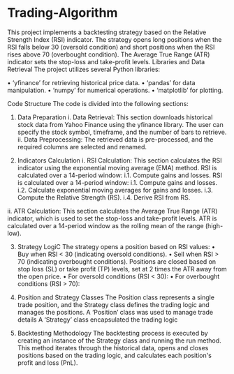 # Trading-Algorithm
This project implements a backtesting strategy based on the Relative Strength Index (RSI) indicator. The strategy opens long positions when the RSI falls below 30 (oversold condition) and short positions when the RSI rises above 70 (overbought condition). The Average True Range (ATR) indicator sets the stop-loss and take-profit levels. 
Libraries and Data Retrieval
The project utilizes several Python libraries: 
 
•	‘yfinance’ for retrieving historical price data.
•	‘pandas’ for data manipulation.
•	‘numpy’ for numerical operations.
•	‘matplotlib’ for plotting.

Code Structure
The code is divided into the following sections:
1.	Data Preparation
i.	Data Retrieval: This section downloads historical stock data from Yahoo Finance using the yfinance library. The user can specify the stock symbol, timeframe, and the number of bars to retrieve.
ii.	Data Preprocessing: The retrieved data is pre-processed, and the required columns are selected and renamed.

2.	Indicators Calculation
i.	RSI Calculation: This section calculates the RSI indicator using the exponential moving average (EMA) method.
            RSI is calculated over a 14-period window:
i.1.	Compute gains and losses.
            RSI is calculated over a 14-period window:
i.1.	Compute gains and losses.
i.2.	 Calculate exponential moving averages for gains and losses.
i.3.	Compute the Relative Strength (RS).
i.4.	Derive RSI from RS.
 
ii.	ATR Calculation: This section calculates the Average True Range (ATR) indicator, which is used to set the stop-loss and take-profit levels. ATR is calculated over a 14-period window as the rolling mean of the range (high-low).
 
3.	Strategy LogiC
The strategy opens a position based on RSI values:
•	Buy when RSI < 30 (indicating oversold conditions).
•	Sell when RSI > 70 (indicating overbought conditions).
Positions are closed based on stop loss (SL) or take profit (TP) levels, set at 2 times the ATR away from the open price.
•	For oversold conditions (RSI < 30):
•	For overbought conditions (RSI > 70):
 
4.	Position and Strategy Classes
The Position class represents a single trade position, and the Strategy class defines the trading logic and manages the positions.
A ‘Position’ class was used to manage trade details
A ‘Strategy’ class encapsulated the trading logic
 
5.	Backtesting Methodology
The backtesting process is executed by creating an instance of the Strategy class and running the run method. This method iterates through the historical data, opens and closes positions based on the trading logic, and calculates each position's profit and loss (PnL).

